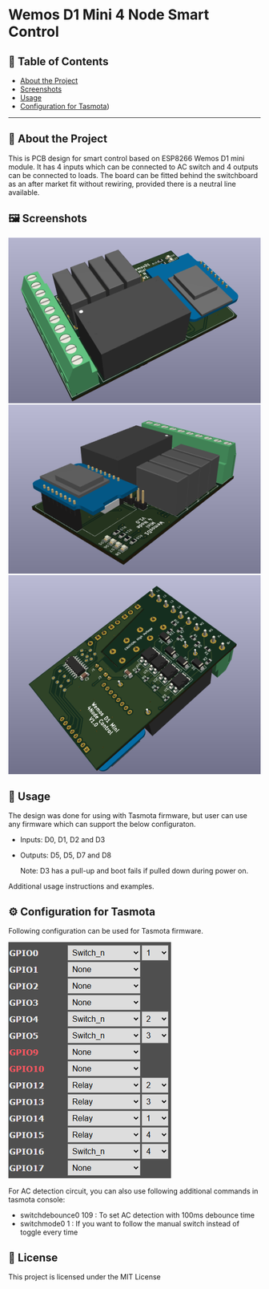# Wemos D1 Mini 4 Node Smart Control



## 📌 Table of Contents

- [About the Project](#-about-the-project)
- [Screenshots](#-screenshots)
- [Usage](#-usage)
- [Configuration for Tasmota](#%EF%B8%8F-configuration-for-tasmota))

---

## 📖 About the Project

This is PCB design for smart control based on ESP8266 Wemos D1 mini module. It has 4 inputs which can be connected to AC switch and 4 outputs can be connected to loads. 
The board can be fitted behind the switchboard as an after market fit without rewiring, provided there is a neutral line available. 

## 🖼 Screenshots
![Top View 1](Pics/top1.png)
![Top View 2](Pics/top2.png)
![Bottom View](Pics/bottom1.png)

## 🚀 Usage
The design was done for using with Tasmota firmware, but user can use any firmware which can support the below configuraton.
- Inputs: D0, D1, D2 and D3
- Outputs: D5, D5, D7 and D8

  Note: D3 has a pull-up and boot fails if pulled down during power on. 

Additional usage instructions and examples.

## ⚙️ Configuration for Tasmota
Following configuration can be used for Tasmota firmware.

![Configuration for Tasmota devices](Pics/config.png)

For AC detection circuit, you can also use following additional commands in tasmota console:
- switchdebounce0 109 : To set AC detection with 100ms debounce time
- switchmode0 1 : If you want to follow the manual switch instead of toggle every time


## 📜 License

This project is licensed under the MIT License 
